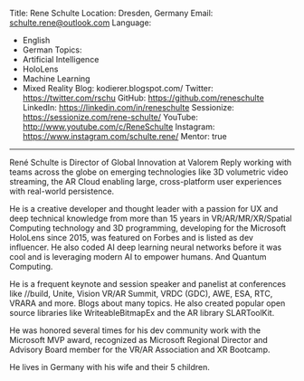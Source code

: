 Title: Rene Schulte
Location: Dresden, Germany
Email: schulte.rene@outlook.com
Language:
  - English
  - German
Topics:
  - Artificial Intelligence
  - HoloLens
  - Machine Learning
  - Mixed Reality
Blog: kodierer.blogspot.com/
Twitter: https://twitter.com/rschu
GitHub: https://github.com/reneschulte
LinkedIn: https://linkedin.com/in/reneschulte
Sessionize: https://sessionize.com/rene-schulte/
YouTube: http://www.youtube.com/c/ReneSchulte
Instagram: https://www.instagram.com/schulte.rene/
Mentor: true
---
René Schulte is Director of Global Innovation at Valorem Reply working with teams across the globe on emerging technologies like 3D volumetric video streaming, the AR Cloud enabling large, cross-platform user experiences with real-world persistence.

He is a creative developer and thought leader with a passion for UX and deep technical knowledge from more than 15 years in VR/AR/MR/XR/Spatial Computing technology and 3D programming, developing for the Microsoft HoloLens since 2015, was featured on Forbes and is listed as dev influencer. He also coded AI deep learning neural networks before it was cool and is leveraging modern AI to empower humans. And Quantum Computing.

He is a frequent keynote and session speaker and panelist at conferences like //build, Unite, Vision VR/AR Summit, VRDC (GDC), AWE, ESA, RTC, VRARA and more. Blogs about many topics. He also created popular open source libraries like WriteableBitmapEx and the AR library SLARToolKit.

He was honored several times for his dev community work with the Microsoft MVP award, recognized as Microsoft Regional Director and Advisory Board member for the VR/AR Association and XR Bootcamp.

He lives in Germany with his wife and their 5 children.
